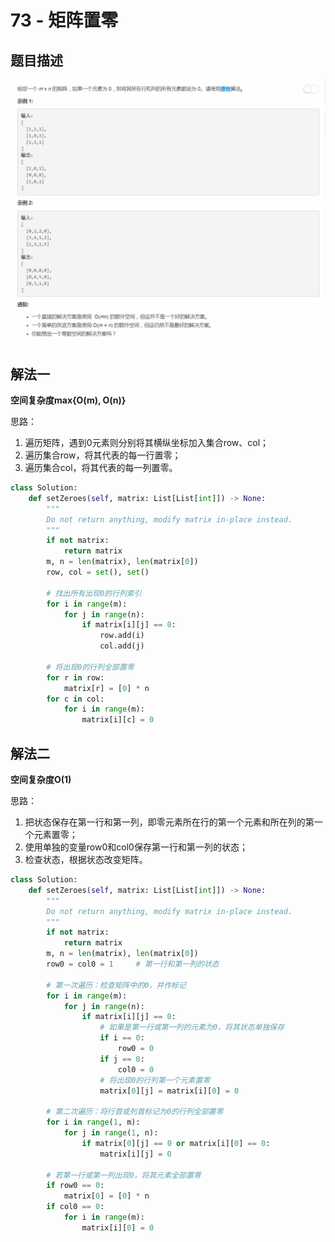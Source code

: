 # 73 - 矩阵置零

## 题目描述
![problem](images/73.png)


## 解法一
**空间复杂度max{O(m), O(n)}**

思路：
1. 遍历矩阵，遇到0元素则分别将其横纵坐标加入集合row、col；
2. 遍历集合row，将其代表的每一行置零；
3. 遍历集合col，将其代表的每一列置零。

```python
class Solution:
    def setZeroes(self, matrix: List[List[int]]) -> None:
        """
        Do not return anything, modify matrix in-place instead.
        """
        if not matrix:
            return matrix
        m, n = len(matrix), len(matrix[0])
        row, col = set(), set()
        
        # 找出所有出现0的行列索引
        for i in range(m):
            for j in range(n):
                if matrix[i][j] == 0:
                    row.add(i)
                    col.add(j)
        
        # 将出现0的行列全部置零
        for r in row:
            matrix[r] = [0] * n
        for c in col:
            for i in range(m):
                matrix[i][c] = 0
```

## 解法二
**空间复杂度O(1)**

思路：
1. 把状态保存在第一行和第一列，即零元素所在行的第一个元素和所在列的第一个元素置零；
2. 使用单独的变量row0和col0保存第一行和第一列的状态；
3. 检查状态，根据状态改变矩阵。

```python
class Solution:
    def setZeroes(self, matrix: List[List[int]]) -> None:
        """
        Do not return anything, modify matrix in-place instead.
        """
        if not matrix:
            return matrix
        m, n = len(matrix), len(matrix[0])
        row0 = col0 = 1     # 第一行和第一列的状态
        
        # 第一次遍历：检查矩阵中的0，并作标记
        for i in range(m):
            for j in range(n):
                if matrix[i][j] == 0:
                    # 如果是第一行或第一列的元素为0，将其状态单独保存
                    if i == 0:
                        row0 = 0
                    if j == 0:
                        col0 = 0
                    # 将出现0的行列第一个元素置零
                    matrix[0][j] = matrix[i][0] = 0
                
        # 第二次遍历：将行首或列首标记为0的行列全部置零
        for i in range(1, m):
            for j in range(1, n):
                if matrix[0][j] == 0 or matrix[i][0] == 0:
                    matrix[i][j] = 0
        
        # 若第一行或第一列出现0，将其元素全部置零
        if row0 == 0:
            matrix[0] = [0] * n
        if col0 == 0:
            for i in range(m):
                matrix[i][0] = 0
```